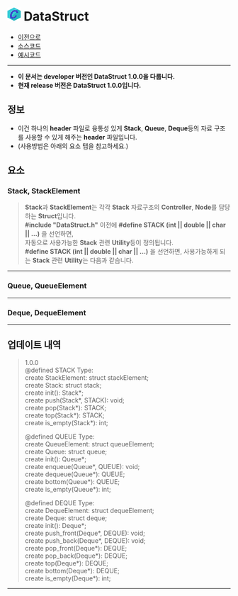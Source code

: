 # ![C icon](https://github.com/hynrusang/c-lib/blob/main/resource/logo.png) DataStruct
- [이전으로](https://github.com/hynrusang/c-lib/tree/main)
- [소스코드](https://github.com/hynrusang/c-lib/blob/main/1.0.0/DataStruct.h)
- [예시코드](https://github.com/hynrusang/c-lib/blob/main/1.0.0/DataStruct.c)
---
- **이 문서는 developer 버전인 DataStruct 1.0.0을 다룹니다.**  
- **현재 release 버전은 DataStruct 1.0.0입니다.**  
## 정보
- 이건 하나의 **header** 파일로 융통성 있게 **Stack**, **Queue**, **Deque**등의 자료 구조를 사용할 수 있게 해주는 **header** 파일입니다.    
- (사용방법은 아래의 요소 탭을 참고하세요.)  
  
## 요소
### Stack, StackElement  
> **Stack**과 **StackElement**는 각각 **Stack** 자료구조의 **Controller**, **Node**를 담당하는 **Struct**입니다.  
> **#include "DataStruct.h"** 이전에 **#define STACK (int || double || char || ...)** 을 선언하면,  
> 자동으로 사용가능한 **Stack** 관련 **Utility**등이 정의됩니다.  
> **#define STACK (int || double || char || ...)** 을 선언하면, 사용가능하게 되는 **Stack** 관련 **Utility**는 다음과 같습니다.
---
### Queue, QueueElement  
---
### Deque, DequeElement
---
## 업데이트 내역
> 1.0.0  
> @defined STACK Type:  
> create StackElement: struct stackElement;  
> create Stack: struct stack;  
> create init(): Stack*;  
> create push(Stack*, STACK): void;  
> create pop(Stack*): STACK;  
> create top(Stack*): STACK;  
> create is_empty(Stack*): int;  
>  
> @defined QUEUE Type:  
> create QueueElement: struct queueElement;  
> create Queue: struct queue;  
> create init(): Queue*;  
> create enqueue(Queue*, QUEUE): void;  
> create dequeue(Queue*): QUEUE;  
> create bottom(Queue*): QUEUE;  
> create is_empty(Queue*): int;  
>  
> @defined DEQUE Type:  
> create DequeElement: struct dequeElement;  
> create Deque: struct deque;  
> create init(): Deque*;  
> create push_front(Deque*, DEQUE): void;  
> create push_back(Deque*, DEQUE): void;  
> create pop_front(Deque*): DEQUE;  
> create pop_back(Deque*): DEQUE;  
> create top(Deque*): DEQUE;  
> create bottom(Deque*): DEQUE;  
> create is_empty(Deque*): int;  
---

